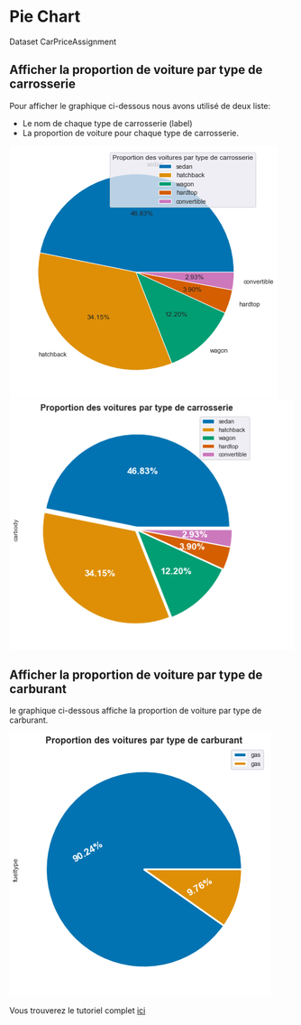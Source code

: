 # Pie Chart

Dataset CarPriceAssignment

## Afficher la proportion de voiture par type de carrosserie
Pour afficher le graphique ci-dessous nous avons utilisé de deux liste:
* Le nom de chaque type de carrosserie (label)
* La proportion de voiture pour chaque type de carrosserie.

![Image1.png](Image/Image1.png) ![Image3.png](Image/Image3.png)

## Afficher la proportion de voiture par type de carburant
le graphique ci-dessous affiche la proportion de voiture par type de carburant.

![Image2.png](Image/Image2.png)

Vous trouverez le tutoriel complet [ici](https://blog.sinatechnologie.com/graphique-a-barres)
 

